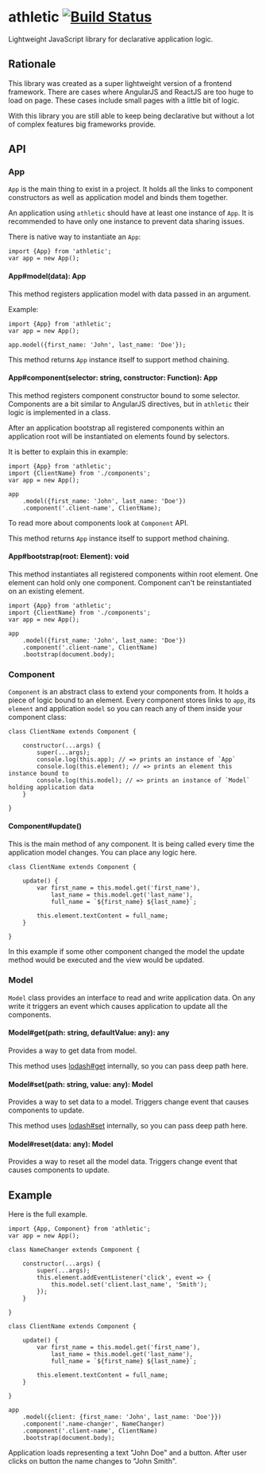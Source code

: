 # athletic [![Build Status](https://travis-ci.org/Antontelesh/athletic.svg?branch=master)](https://travis-ci.org/Antontelesh/athletic)

Lightweight JavaScript library for declarative application logic.

## Rationale

This library was created as a super lightweight version of a frontend framework. There are cases where AngularJS and ReactJS are too huge to load on page. These cases include small pages with a little bit of logic.

With this library you are still able to keep being declarative but without a lot of complex features big frameworks provide.

## API

### App

`App` is the main thing to exist in a project. It holds all the links to component constructors as well as application model and binds them together.

An application using `athletic` should have at least one instance of `App`.
It is recommended to have only one instance to prevent data sharing issues.

There is native way to instantiate an `App`:

```
import {App} from 'athletic';
var app = new App();
```

#### App#model(data): App

This method registers application model with data passed in an argument.

Example:

```
import {App} from 'athletic';
var app = new App();

app.model({first_name: 'John', last_name: 'Doe'});
```

This method returns `App` instance itself to support method chaining.

#### App#component(selector: string, constructor: Function): App

This method registers component constructor bound to some selector. Components are a bit similar to AngularJS directives, but in `athletic` their logic is implemented in a class.

After an application bootstrap all registered components within an application root will be instantiated on elements found by selectors.

It is better to explain this in example:

```
import {App} from 'athletic';
import {ClientName} from './components';
var app = new App();

app
    .model({first_name: 'John', last_name: 'Doe'})
    .component('.client-name', ClientName);
```

To read more about components look at `Component` API.

This method returns `App` instance itself to support method chaining.

#### App#bootstrap(root: Element): void

This method instantiates all registered components within root element.
One element can hold only one component. Component can't be reinstantiated on an existing element.

```
import {App} from 'athletic';
import {ClientName} from './components';
var app = new App();

app
    .model({first_name: 'John', last_name: 'Doe'})
    .component('.client-name', ClientName)
    .bootstrap(document.body);
```

### Component

`Component` is an abstract class to extend your components from. It holds a piece of logic bound to an element. Every component stores links to `app`, its `element` and application `model` so you can reach any of them inside your component class:

```
class ClientName extends Component {
    
    constructor(...args) {
        super(...args);
        console.log(this.app); // => prints an instance of `App`
        console.log(this.element); // => prints an element this instance bound to
        console.log(this.model); // => prints an instance of `Model` holding application data
    }

}
```

#### Component#update()

This is the main method of any component. It is being called every time the application model changes. You can place any logic here.

```
class ClientName extends Component {

    update() {
        var first_name = this.model.get('first_name'),
            last_name = this.model.get('last_name'),
            full_name = `${first_name} ${last_name}`;

        this.element.textContent = full_name;
    }

}
```

In this example if some other component changed the model the update method would be executed and the view would be updated.

### Model

`Model` class provides an interface to read and write application data.
On any write it triggers an event which causes application to update all the components.

#### Model#get(path: string, defaultValue: any): any

Provides a way to get data from model.

This method uses [lodash#get](https://lodash.com/docs#get) internally, so you can pass deep path here.

#### Model#set(path: string, value: any): Model

Provides a way to set data to a model. Triggers change event that causes components to update.

This method uses [lodash#set](https://lodash.com/docs#set) internally, so you can pass deep path here.

#### Model#reset(data: any): Model

Provides a way to reset all the model data. Triggers change event that causes components to update.

## Example

Here is the full example.

```
import {App, Component} from 'athletic';
var app = new App();

class NameChanger extends Component {

    constructor(...args) {
        super(...args);
        this.element.addEventListener('click', event => {
            this.model.set('client.last_name', 'Smith');
        });
    }

}

class ClientName extends Component {

    update() {
        var first_name = this.model.get('first_name'),
            last_name = this.model.get('last_name'),
            full_name = `${first_name} ${last_name}`;

        this.element.textContent = full_name;
    }

}

app
    .model({client: {first_name: 'John', last_name: 'Doe'}})
    .component('.name-changer', NameChanger)
    .component('.client-name', ClientName)
    .bootstrap(document.body);
```

Application loads representing a text "John Doe" and a button.
After user clicks on button the name changes to "John Smith".
